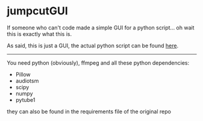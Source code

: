 # jumpcutGUI
If someone who can't code made a simple GUI for a python script... oh wait this is exactly what this is.

As said, this is just a GUI, the actual python script can be found [here](https://github.com/carykh/jumpcutter "here").

------------
You need python (obviously), ffmpeg and all these python dependencies:
- Pillow
- audiotsm
- scipy
- numpy
- pytube1

they can also be found in the requirements file of the original repo
